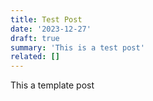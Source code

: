 ```yaml
---
title: Test Post
date: '2023-12-27'
draft: true
summary: 'This is a test post'
related: []
---
```


This a template post

